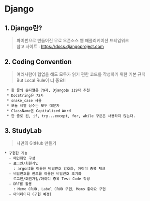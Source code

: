 # Django 

## 1. Django란?
> 파이썬으로 만들어진 무료 오픈소스 웹 애플리케이션 프레임워크   
> 참고 사이트 : https://docs.djangoproject.com

## 2. Coding Convention

> 여러사람이 협업을 해도 모두가 읽기 편한 코드를 작성하기 위한 기본 규칙   
> But Local Rule이 더 중요!!

```
 * 한 줄의 문자열은 79자, Django는 119자 추천
 * DocString은 72자
 * snake_case 사용
 * 모듈 레벨 상수는 모두 대문자
 * ClassName은 Capitalized Word
 * 한 줄로 된, if, try...except, for, while 구문은 사용하지 않는다.
```

## 3. StudyLab

> 나만의 GitHub 만들기

```
* 구현한 기능
  - 메인화면 구성
  - 로그인/회원가입
    : argon2를 이용한 비밀번호 암호화, 아이디 중복 체크
  - 비밀번호를 힌트를 이용한 비밀번호 초기화
  - 로그인/회원가입/아이디 중복 Test Code 작성
  - DRF를 활용
    : Memo CRUD, Label CRUD 구현, Memo 좋아요 구현
  - 마이페이지 (구현 예정)
```
